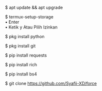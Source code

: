 $ apt update && apt upgrade


$ termux-setup-storage  
   • Enter  
   • Ketik y Atau Pilih Izinkan


$ pkg install python


$ pkg install git


$ pip install requests


$ pip install rich


$ pip install bs4


$ git clone https://github.com/Syafii-XD/force
